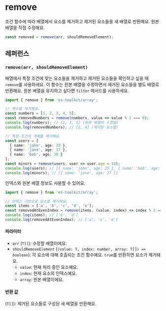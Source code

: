 # remove

조건 함수에 따라 배열에서 요소를 제거하고 제거된 요소들을 새 배열로 반환해요. 원본 배열을 직접 수정해요.

```typescript
const removed = remove(arr, shouldRemoveElement);
```

## 레퍼런스

### `remove(arr, shouldRemoveElement)`

배열에서 특정 조건에 맞는 요소들을 제거하고 제거된 요소들을 확인하고 싶을 때 `remove`를 사용하세요. 이 함수는 원본 배열을 수정하면서 제거된 요소들을 별도 배열로 반환해요. 원본 배열을 유지하고 싶다면 `filter` 메서드를 사용하세요.

```typescript
import { remove } from 'es-toolkit/array';

// 짝수를 제거해요.
const numbers = [1, 2, 3, 4, 5];
const removedNumbers = remove(numbers, value => value % 2 === 0);
console.log(numbers); // [1, 3, 5] (원본 배열이 수정됨)
console.log(removedNumbers); // [2, 4] (제거된 요소들)

// 특정 조건의 객체를 제거해요.
const users = [
  { name: 'john', age: 25 },
  { name: 'jane', age: 17 },
  { name: 'bob', age: 30 }
];
const minors = remove(users, user => user.age < 18);
console.log(users); // [{ name: 'john', age: 25 }, { name: 'bob', age: 30 }]
console.log(minors); // [{ name: 'jane', age: 17 }]
```

인덱스와 원본 배열 정보도 사용할 수 있어요.

```typescript
import { remove } from 'es-toolkit/array';

// 인덱스 기반으로 요소를 제거해요.
const items = ['a', 'b', 'c', 'd', 'e'];
const removedAtEvenIndex = remove(items, (value, index) => index % 2 === 0);
console.log(items); // ['b', 'd']
console.log(removedAtEvenIndex); // ['a', 'c', 'e']
```

#### 파라미터

- `arr` (`T[]`): 수정할 배열이에요.
- `shouldRemoveElement` (`(value: T, index: number, array: T[]) => boolean`): 각 요소에 대해 호출되는 조건 함수예요. `true`를 반환하면 요소가 제거돼요.
  - `value`: 현재 처리 중인 요소예요.
  - `index`: 현재 요소의 인덱스예요.
  - `array`: 원본 배열이에요.

#### 반환 값

(`T[]`): 제거된 요소들로 구성된 새 배열을 반환해요.